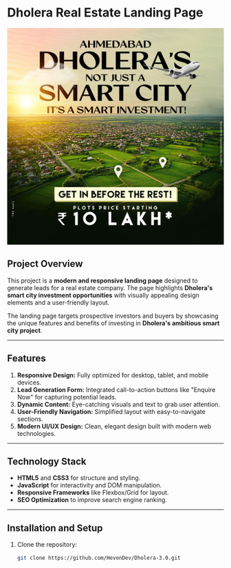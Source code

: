 # Dholera Real Estate Landing Page

![Dholera Real Estate](./images/Dholera2.jpg)

## Project Overview
This project is a **modern and responsive landing page** designed to generate leads for a real estate company. The page highlights **Dholera's smart city investment opportunities** with visually appealing design elements and a user-friendly layout. 

The landing page targets prospective investors and buyers by showcasing the unique features and benefits of investing in **Dholera's ambitious smart city project**.

---

## Features
1. **Responsive Design:** Fully optimized for desktop, tablet, and mobile devices.
2. **Lead Generation Form:** Integrated call-to-action buttons like "Enquire Now" for capturing potential leads.
3. **Dynamic Content:** Eye-catching visuals and text to grab user attention.
4. **User-Friendly Navigation:** Simplified layout with easy-to-navigate sections.
5. **Modern UI/UX Design:** Clean, elegant design built with modern web technologies.

---

## Technology Stack
- **HTML5** and **CSS3** for structure and styling.
- **JavaScript** for interactivity and DOM manipulation.
- **Responsive Frameworks** like Flexbox/Grid for layout.
- **SEO Optimization** to improve search engine ranking.

---

## Installation and Setup
1. Clone the repository:
   ```bash
   git clone https://github.com/HevenDev/Dholera-3.0.git
